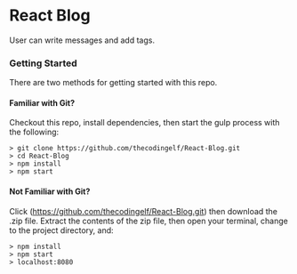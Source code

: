 # React Blog

User can write messages and add tags.

### Getting Started

There are two methods for getting started with this repo.

#### Familiar with Git?
Checkout this repo, install dependencies, then start the gulp process with the following:

```
> git clone https://github.com/thecodingelf/React-Blog.git
> cd React-Blog
> npm install
> npm start
```

#### Not Familiar with Git?
Click (https://github.com/thecodingelf/React-Blog.git) then download the .zip file.  Extract the contents of the zip file, then open your terminal, change to the project directory, and:

```
> npm install
> npm start
> localhost:8080
```

